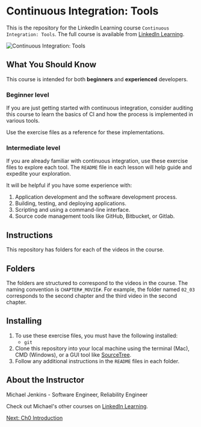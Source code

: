 # Continuous Integration: Tools
This is the repository for the LinkedIn Learning course `Continuous Integration: Tools`.  The full course is available from [LinkedIn Learning][lil-course-url].

![Continuous Integration: Tools][lil-thumbnail-url]

## What You Should Know
This course is intended for both **beginners** and **experienced** developers.

### Beginner level
If you are just getting started with continuous integration, consider auditing this course to learn the basics of CI and how the process is implemented in various tools.

Use the exercise files as a reference for these implementations.

### Intermediate level
If you are already familiar with continuous integration, use these exercise files to explore each tool.  The `README` file in each lesson will help guide and expedite your exploration.

It will be helpful if you have some experience with:

1. Application development and the software development process.
2. Building, testing, and deploying applications.
3. Scripting and using a command-line interface.
4. Source code management tools like GitHub, Bitbucket, or Gitlab.

## Instructions
This repository has folders for each of the videos in the course.

## Folders
The folders are structured to correspond to the videos in the course. The naming convention is `CHAPTER#_MOVIE#`. For example, the folder named `02_03` corresponds to the second chapter and the third video in the second chapter.

## Installing
1. To use these exercise files, you must have the following installed:
	- `git`
1. Clone this repository into your local machine using the terminal (Mac), CMD (Windows), or a GUI tool like [SourceTree](https://www.sourcetreeapp.com/).
3. Follow any additional instructions in the `README` files in each folder.

## About the Instructor
Michael Jenkins - Software Engineer, Reliability Engineer

Check out Michael's other courses on [LinkedIn Learning](https://www.linkedin.com/learning/instructors/michael-jenkins).

[0]: # (Replace these placeholder URLs with actual course URLs)

[lil-course-url]: https://www.linkedin.com/learning/
[lil-thumbnail-url]: https://placehold.co/600x400/EEE/31343C

[Next: Ch0 Introduction](./ch0_introduction/README.md)
